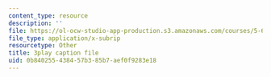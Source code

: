 ```yaml
---
content_type: resource
description: ''
file: https://ol-ocw-studio-app-production.s3.amazonaws.com/courses/5-60-thermodynamics-kinetics-spring-2008/0b840255438457b385b7aef0f9283e18_gLo958Kdeoo.vtt
file_type: application/x-subrip
resourcetype: Other
title: 3play caption file
uid: 0b840255-4384-57b3-85b7-aef0f9283e18
---
```

